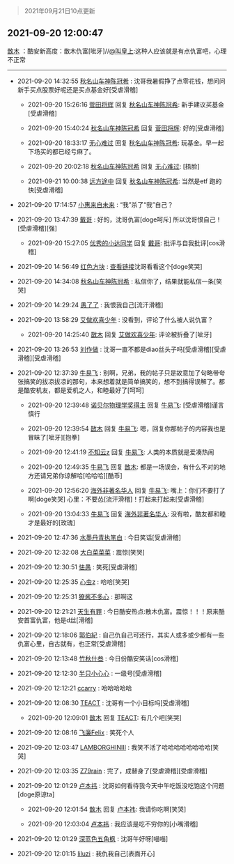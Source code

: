 > 2021年09月21日10点更新
<link rel="stylesheet" href="https://cdn.jsdelivr.net/gh/taotie6/sampleJSON@main/css/photo_show.css">
<meta name="referrer" content="no-referrer" />


 ## 2021-09-20 12:00:47 

 [㪚木](https://www.coolapk.com/feed/30122189?shareKey=ZGFlNjgwNDk0OWI5NjE0ODA3OTY~) ：酷安新高度：㪚木仇富[呲牙]//<a class="feed-link-uname" href="/u/叫皇上">@叫皇上</a>:这种人应该就是有点仇富吧，心理不正常 

<div class="album">
</div>

 ------- 

- 2021-09-20 14:32:55 [秋名山车神陈冠希](uid=1223020) : 沈哥我暑假挣了点零花钱，想问问新手买点股票好呢还是买点基金好[受虐滑稽] 

    - 2021-09-20 15:26:16 [菅田将辉](uid=2466059) 回复 [秋名山车神陈冠希](uid=1223020): 新手建议买基金[受虐滑稽] 

    - 2021-09-20 15:40:24 [秋名山车神陈冠希](uid=1223020) 回复 [菅田将辉](uid=2466059): 好的[受虐滑稽] 

    - 2021-09-20 18:33:17 [无心难过](uid=3681127) 回复 [秋名山车神陈冠希](uid=1223020): 玩基金。早一起下场买的都已经亏麻了。 

    - 2021-09-20 20:02:18 [秋名山车神陈冠希](uid=1223020) 回复 [无心难过](uid=3681127): [捂脸] 

    - 2021-09-21 10:00:38 [远方途中](uid=2974686) 回复 [秋名山车神陈冠希](uid=1223020): 当然是etf  跑的快[受虐滑稽] 

- 2021-09-20 17:14:57 [小惠来自未来](uid=847097) : “我”杀了“我”自己？ 

- 2021-09-20 13:47:39 [戴哥](uid=2483039) : 好的，沈哥仇富[doge呵斥]
所以沈哥恨自己！[受虐滑稽][强] 

    - 2021-09-20 15:27:05 [优秀的小达同学](uid=3114536) 回复 [戴哥](uid=2483039): 批评与自我批评[cos滑稽] 

- 2021-09-20 14:56:49 [红色方块](uid=825268) : <a class="feed-link-url" href="https://weibo.com/1634365454/Kz1Wo0IxZ" title="https://weibo.com/1634365454/Kz1Wo0IxZ" target="_blank" rel="nofollow">查看链接</a>沈哥看看这个[doge笑哭] 

- 2021-09-20 14:34:08 [秋名山车神陈冠希](uid=1223020) : 私信你了，结果就能私信一条[笑哭] 

- 2021-09-20 14:29:24 [愚了了](uid=734193) : 我恨我自己[流汗滑稽] 

- 2021-09-20 13:58:29 [艾做欢喜少年](uid=12235467) : 没看到，评论了什么被人说仇富？ 

    - 2021-09-20 14:25:40 [㪚木](uid=1081091) 回复 [艾做欢喜少年](uid=12235467): 评论被折叠了[呲牙] 

- 2021-09-20 13:26:53 [刘作做](uid=3250383) : 沈哥一直不都是diao丝头子吗[受虐滑稽][受虐滑稽][受虐滑稽] 

- 2021-09-20 12:37:39 [牛易飞](uid=759208) : 别啊，兄弟，我的帖子只是故意加了句略带夸张搞笑的拔凉拔凉的那句，本来想着就是简单搞笑的，想不到搞得误解了。都是酷安机友，都是爱机之人，和睦最好了[呵呵] 

    - 2021-09-20 12:39:48 [诺贝尔物理学奖得主](uid=2909633) 回复 [牛易飞](uid=759208): [受虐滑稽]谨言慎行 

    - 2021-09-20 12:39:54 [㪚木](uid=1081091) 回复 [牛易飞](uid=759208): 嗯，回复你那帖子的内容我也是冒昧了[呲牙][抱拳] 

    - 2021-09-20 12:41:19 [不知云z](uid=5657858) 回复 [牛易飞](uid=759208): 人类的本质就是爱凑热闹 

    - 2021-09-20 12:49:35 [牛易飞](uid=759208) 回复 [㪚木](uid=1081091): 都是一场误会，有什么不对的地方还请兄弟你谅解哈[哈哈哈][酷币] 

    - 2021-09-20 12:56:20 [海外非著名华人](uid=2008573) 回复 [牛易飞](uid=759208): 嘴上：你们不要打了啊[doge笑哭]
心里：不要怂[流汗滑稽]！打起来打起来[受虐滑稽] 

    - 2021-09-20 13:04:33 [牛易飞](uid=759208) 回复 [海外非著名华人](uid=2008573): 没有啦，酷友都和睦才是最好的[玫瑰] 

- 2021-09-20 12:47:36 [水墨丹青执笔白](uid=3060746) : 今日笑话[受虐滑稽] 

- 2021-09-20 12:32:08 [大白菜菜菜](uid=2081020) : 震惊[笑哭] 

- 2021-09-20 12:30:51 [怯愚](uid=1548302) : 笑死[受虐滑稽] 

- 2021-09-20 12:25:35 [心虫z](uid=151532) : 哈哈[笑哭] 

- 2021-09-20 12:25:31 [獠酱不多心](uid=2675499) : 那啊这 

- 2021-09-20 12:21:21 [天生有罪](uid=1440213) : 今日酷安热点:散木仇富。震惊！！！原来酷安首富仇富，他是d丝[滑稽] 

- 2021-09-20 12:18:06 [郭伯紀](uid=2859803) : 自己仇自己可还行，其实人或多或少都有一些仇富心里，自古就有，也正常[受虐滑稽] 

- 2021-09-20 12:13:48 [竹秋什叁](uid=2319428) : 今日份酷安笑话[cos滑稽] 

- 2021-09-20 12:12:30 [半只小心心](uid=1559932) : 一级号[受虐滑稽] 

- 2021-09-20 12:12:21 [ccarry](uid=2260526) : 哈哈哈哈哈 

- 2021-09-20 12:08:30 [TEACT](uid=1436689) : 沈哥有一个小目标吗[受虐滑稽] 

    - 2021-09-20 12:09:01 [㪚木](uid=1081091) 回复 [TEACT](uid=1436689): 有几个吧[笑哭] 

- 2021-09-20 12:08:16 [飞廉Felix](uid=900024) : 笑死个人 

- 2021-09-20 12:03:47 [LAMBORGHINIII](uid=722957) : 我笑不活了哈哈哈哈哈哈哈哈[笑哭] 

- 2021-09-20 12:03:35 [Z79rain](uid=2440078) : 完了，成替身了[受虐滑稽][受虐滑稽] 

- 2021-09-20 12:01:29 [卢本祎](uid=2851774) : 沈哥如何看待我今天中午吃饭没吃饱这个问题[doge原谅ta] 

    - 2021-09-20 12:01:54 [㪚木](uid=1081091) 回复 [卢本祎](uid=2851774): 我请你吃啊[笑哭] 

    - 2021-09-20 12:03:04 [卢本祎](uid=2851774) : 我应该是吃不穷你的[小嘴滑稽] 

- 2021-09-20 12:01:29 [深蓝色五角枫](uid=1803264) : 沈哥午好呀[喵喵] 

- 2021-09-20 12:01:15 [liluzi](uid=3499639) : 我仇我自己[表面开心] 

